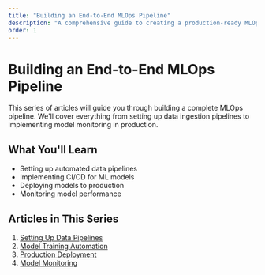 ```yaml
---
title: "Building an End-to-End MLOps Pipeline"
description: "A comprehensive guide to creating a production-ready MLOps pipeline, from data ingestion to model monitoring."
order: 1
---
```


# Building an End-to-End MLOps Pipeline

This series of articles will guide you through building a complete MLOps pipeline. We'll cover everything from setting up data ingestion pipelines to implementing model monitoring in production.

## What You'll Learn

- Setting up automated data pipelines
- Implementing CI/CD for ML models
- Deploying models to production
- Monitoring model performance

## Articles in This Series

1. [Setting Up Data Pipelines](/blog/mlops-data-pipelines)
2. [Model Training Automation](/blog/mlops-training-automation)
3. [Production Deployment](/blog/mlops-production-deployment)
4. [Model Monitoring](/blog/mlops-model-monitoring)
